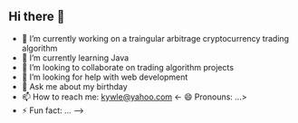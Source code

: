 ## Hi there 👋

- 🔭 I’m currently working on a traingular arbitrage cryptocurrency trading algorithm
- 🌱 I’m currently learning Java
- 👯 I’m looking to collaborate on trading algorithm projects
- 🤔 I’m looking for help with web development
- 💬 Ask me about my birthday
- 📫 How to reach me: kywle@yahoo.com
<- 😄 Pronouns: ...>
- ⚡ Fun fact: ...
-->
